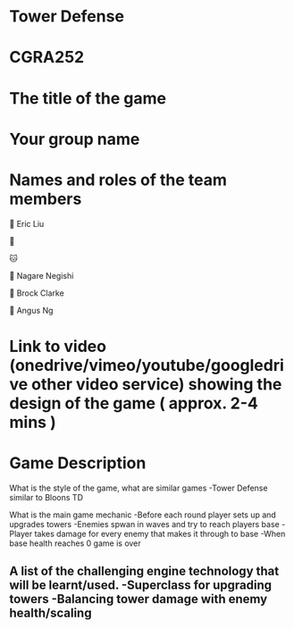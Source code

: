 # Tower Defense
# CGRA252


# The title of the game


# Your group name


# Names and roles of the team members
🐻 Eric Liu

🐺 

🐱 

🐶 Nagare Negishi

🐰 Brock Clarke

🦉 Angus Ng


# Link to video (onedrive/vimeo/youtube/googledrive other video service) showing the design of the game ( approx. 2-4 mins )


# Game Description
What is the style of the game, what are similar games
-Tower Defense similar to Bloons TD


What is the main game mechanic
-Before each round player sets up and upgrades towers
-Enemies spwan in waves and try to reach players base
-Player takes damage for every enemy that makes it through to base
-When base health reaches 0 game is over 

A list of the challenging engine technology that will be learnt/used.
-Superclass for upgrading towers
-Balancing tower damage with enemy health/scaling
-